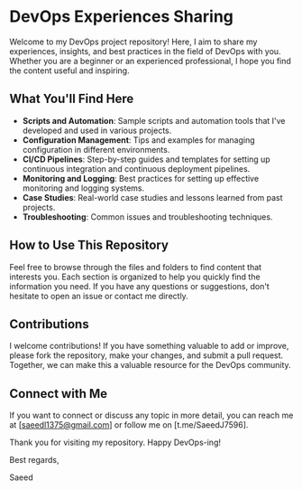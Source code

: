 # DevOps Experiences Sharing

Welcome to my DevOps project repository! Here, I aim to share my experiences, insights, and best practices in the field of DevOps with you. Whether you are a beginner or an experienced professional, I hope you find the content useful and inspiring.

## What You'll Find Here

- **Scripts and Automation**: Sample scripts and automation tools that I've developed and used in various projects.
- **Configuration Management**: Tips and examples for managing configuration in different environments.
- **CI/CD Pipelines**: Step-by-step guides and templates for setting up continuous integration and continuous deployment pipelines.
- **Monitoring and Logging**: Best practices for setting up effective monitoring and logging systems.
- **Case Studies**: Real-world case studies and lessons learned from past projects.
- **Troubleshooting**: Common issues and troubleshooting techniques.

## How to Use This Repository

Feel free to browse through the files and folders to find content that interests you. Each section is organized to help you quickly find the information you need. If you have any questions or suggestions, don't hesitate to open an issue or contact me directly.

## Contributions

I welcome contributions! If you have something valuable to add or improve, please fork the repository, make your changes, and submit a pull request. Together, we can make this a valuable resource for the DevOps community.

## Connect with Me

If you want to connect or discuss any topic in more detail, you can reach me at [saeedl1375@gmail.com] or follow me on [t.me/SaeedJ7596].

Thank you for visiting my repository. Happy DevOps-ing!

Best regards,

Saeed
